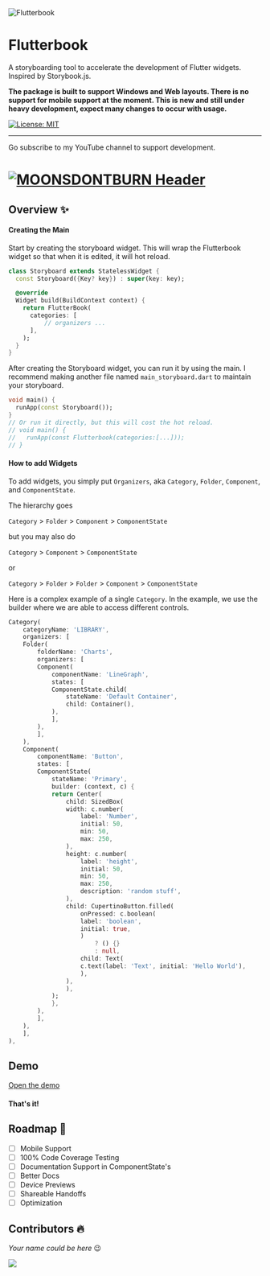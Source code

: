 <img src="https://i.imgur.com/MiGH9tW.png" alt="Flutterbook" />

# Flutterbook

A storyboarding tool to accelerate the development of Flutter widgets. Inspired by Storybook.js.

**The package is built to support Windows and Web layouts. There is no support for mobile support at the moment. This is new and still under heavy development, expect many changes to occur with usage.**

<a href="https://opensource.org/licenses/MIT"><img src="https://img.shields.io/badge/license-MIT-purple.svg" alt="License: MIT"></a>

---

Go subscribe to my YouTube channel to support development.

# [![MOONSDONTBURN Header](https://i.imgur.com/1QHjcUZ.png)](https://www.youtube.com/channel/UCurQRmT17EyOIrdPseiastg)

## Overview ✨

#### Creating the Main

Start by creating the storyboard widget. This will wrap the Flutterbook widget
so that when it is edited, it will hot reload.

```dart
class Storyboard extends StatelessWidget {
  const Storyboard({Key? key}) : super(key: key);

  @override
  Widget build(BuildContext context) {
    return FlutterBook(
      categories: [
          // organizers ...
      ],
    );
  }
}
```

After creating the Storyboard widget, you can run it by using the main. I recommend making another
file named `main_storyboard.dart` to maintain your storyboard.

```dart
void main() {
  runApp(const Storyboard());
}
// Or run it directly, but this will cost the hot reload.
// void main() {
//   runApp(const Flutterbook(categories:[...]));
// }
```

#### How to add Widgets

To add widgets, you simply put `Organizers`, aka `Category`, `Folder`, `Component`, and `ComponentState`.

The hierarchy goes

`Category` > `Folder` > `Component` > `ComponentState`

but you may also do

`Category` > `Component` > `ComponentState`

or

`Category` > `Folder` > `Folder` > `Component` > `ComponentState`

Here is a complex example of a single `Category`. In the example, we use the builder
where we are able to access different controls.

```dart
Category(
    categoryName: 'LIBRARY',
    organizers: [
    Folder(
        folderName: 'Charts',
        organizers: [
        Component(
            componentName: 'LineGraph',
            states: [
            ComponentState.child(
                stateName: 'Default Container',
                child: Container(),
            ),
            ],
        ),
        ],
    ),
    Component(
        componentName: 'Button',
        states: [
        ComponentState(
            stateName: 'Primary',
            builder: (context, c) {
            return Center(
                child: SizedBox(
                width: c.number(
                    label: 'Number',
                    initial: 50,
                    min: 50,
                    max: 250,
                ),
                height: c.number(
                    label: 'height',
                    initial: 50,
                    min: 50,
                    max: 250,
                    description: 'random stuff',
                ),
                child: CupertinoButton.filled(
                    onPressed: c.boolean(
                    label: 'boolean',
                    initial: true,
                    )
                        ? () {}
                        : null,
                    child: Text(
                    c.text(label: 'Text', initial: 'Hello World'),
                    ),
                ),
                ),
            );
            },
        ),
        ],
    ),
    ],
),
```

## Demo

<a href='https://flutterbook.vercel.app/' target='_blank'>Open the demo</a>

#### That's it!

## Roadmap 🚧
- [ ] Mobile Support
- [ ] 100% Code Coverage Testing
- [ ] Documentation Support in ComponentState's
- [ ] Better Docs
- [ ] Device Previews
- [ ] Shareable Handoffs
- [ ] Optimization

## Contributors 🔥
_Your name could be here_ 😉

<a href="https://github.com/GhostWalker562/flutterbook/graphs/contributors">
  <img src="https://contrib.rocks/image?repo=GhostWalker562/flutterbook" />
</a>
